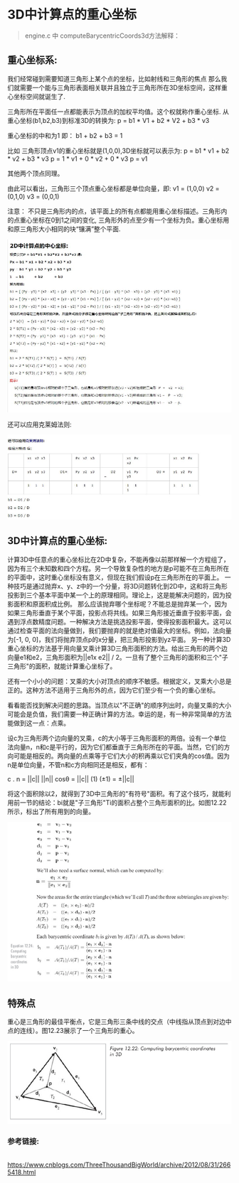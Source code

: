 ﻿# 3D中计算点的重心坐标

>engine.c 中 computeBarycentricCoords3d方法解释：

## 重心坐标系:
我们经常碰到需要知道三角形上某个点的坐标，比如射线和三角形的焦点
那么我们就需要一个能与三角形表面相关联并且独立于三角形所在3D坐标空间，这样重心坐标空间就诞生了.

三角形所在平面任一点都能表示为顶点的加权平均值。这个权就称作重心坐标. 从重心坐标(b1,b2,b3)到标准3D的转换为:
p = b1 * V1 + b2 * V2 + b3 * v3

重心坐标的中和为1 即：
b1 + b2 + b3 = 1

比如 三角形顶点v1的重心坐标就是(1,0,0),3D坐标就可以表示为:
p = b1 * v1 + b2 * v2 + b3 * v3
p = 1 * v1 + 0 * v2 + 0 * v3
p = v1

其他两个顶点同理。

由此可以看出，三角形三个顶点重心坐标都是单位向量，即:
v1 = (1,0,0)
v2 = (0,1,0)
v3 = (0,0,1)

注意：
不只是三角形内的点，该平面上的所有点都能用重心坐标描述。三角形内的点重心坐标在0到1之间的变化, 三角形外的点至少有一个坐标为负。重心坐标用和原三角形大小相同的块“镶满”整个平面.

![](./cter2d.jpg)

还可以应用克莱姆法则:

![](./cterd.jpg)

## 3D中计算点的重心坐标:
计算3D中任意点的重心坐标比在2D中复杂，不能再像以前那样解一个方程组了，因为有三个未知数和四个方程。另一个导致复杂性的地方是p可能不在三角形所在的平面中，这时重心坐标没有意义，但现在我们假设p在三角形所在的平面上。
一种技巧是通过抛弃x、y、z中的一个分量，将3D问题转化到2D中，这和将三角形投影到三个基本平面中某一个上的原理相同。理论上，这是能解决问题的，因为投影面积和原面积成比例。
那么应该抛弃哪个坐标呢？不能总是抛弃某一个，因为如果三角形垂直于某个平面，投影点将共线。如果三角形接近垂直于投影平面，会遇到浮点数精度问题。一种解决方法是挑选投影平面，使得投影面积最大。这可以通过检查平面的法向量做到，我们要抛弃的就是绝对值最大的坐标。例如，法向量为[-1, 0, 0]，我们将抛弃顶点p的x分量，把三角形投影到yz平面。
另一种计算3D重心坐标的方法基于用向量叉乘计算3D三角形面积的方法。给出三角形的两个边向量e1和e2，三角形面积为||e1x e2|| / 2。一旦有了整个三角形的面积和三个"子三角形"的面积，就能计算重心坐标了。

还有一个小小的问题：叉乘的大小对顶点的顺序不敏感。根据定义，叉乘大小总是正的。这种方法不适用于三角形外的点，因为它们至少有一个负的重心坐标。

看看能否找到解决问题的思路。当顶点以"不正确"的顺序列出时，向量叉乘的大小可能会是负值，我们需要一种正确计算的方法。幸运的是，有一种非常简单的方法能做到这一点：点乘。

设c为三角形两个边向量的叉乘，c的大小等于三角形面积的两倍。设有一个单位法向量n，n和c是平行的，因为它们都垂直于三角形所在的平面。当然，它们的方向可能是相反的。两向量的点乘等于它们大小的积再乘以它们夹角的cos值。因为n是单位向量，不管n和c方向相同还是相反，都有：

c . n = ||c|| ||n|| cosθ = ||c|| (1) (±1) = ±||c||

将这个面积除以2，就得到了3D中三角形的"有符号"面积。有了这个技巧，就能利用前一节的结论：bi就是"子三角形"Ti的面积占整个三角形面积的比。如图12.22所示，标出了所有用到的向量。

![](./o_compute_bary_3d.jpg)

## 特殊点

重心是三角形的最佳平衡点，它是三角形三条中线的交点（中线指从顶点到对边中点的连线）。图12.23展示了一个三角形的重心。

![](./coordinates_in_3d.jpg)

### 参考链接:  
&emsp; https://www.cnblogs.com/ThreeThousandBigWorld/archive/2012/08/31/2665418.html
